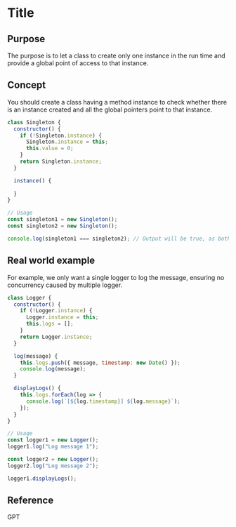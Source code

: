 # Title

## Purpose

The purpose is to let a class to create only one instance in the run time and provide a global point of access to that instance.

## Concept

You should create a class having a method instance to check whether there is an instance created and all the global pointers point to that instance.

```javascript
class Singleton {
  constructor() {
    if (!Singleton.instance) {
      Singleton.instance = this;
      this.value = 0;
    }
    return Singleton.instance;
  }

  instance() {
    
  }
}

// Usage
const singleton1 = new Singleton();
const singleton2 = new Singleton();

console.log(singleton1 === singleton2); // Output will be true, as both instances refer to the same object.
```

## Real world example

For example, we only want a single logger to log the message, ensuring no concurrency caused by multiple logger.

```javascript
class Logger {
  constructor() {
    if (!Logger.instance) {
      Logger.instance = this;
      this.logs = [];
    }
    return Logger.instance;
  }

  log(message) {
    this.logs.push({ message, timestamp: new Date() });
    console.log(message);
  }

  displayLogs() {
    this.logs.forEach(log => {
      console.log(`[${log.timestamp}] ${log.message}`);
    });
  }
}

// Usage
const logger1 = new Logger();
logger1.log("Log message 1");

const logger2 = new Logger();
logger2.log("Log message 2");

logger1.displayLogs();
```

## Reference

GPT
